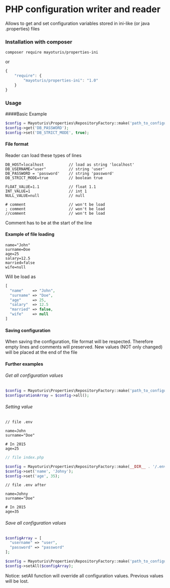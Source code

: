 # PHP configuration writer and reader
Allows to get and set configuration variables stored in ini-like (or java .properties) files

### Installation with composer
`composer require mayoturis/properties-ini`

or 
```javascript
{
    "require": {
        "mayoturis/properties-ini": "1.0"
    }
}
```
### Usage
####Basic Example
```php
$config = Mayoturis\Properties\RepositoryFactory::make('path_to_configuration_file');
$config->get('DB_PASSWORD');
$config->set('DB_STRICT_MODE', true);
```

#### File format
Reader can load these types of lines
```
DB_HOST=localhost           // load as string 'localhost'
DB_USERNAME="user"          // string 'user'
DB_PASSWORD = 'password'    // string 'password'
DB_STRICT_MODE=true         // boolean true

FLOAT_VALUE=1.1             // float 1.1
INT_VALUE=1                 // int 1
NULL_VALUE=null             // null

# comment                   // won't be load
; comment                   // won't be load
//comment                   // won't be load
```
Comment has to be at the start of the line
#### Example of file loading
```
name="John"
surname=Doe
age=25
salary=12.5
married=false
wife=null
```
Will be load as
```php
[
  "name"    => "John",
  "surname" => "Doe",
  "age"     => 25,
  "salary"  => 12.5
  "married" => false,
  "wife"    => null
]
```

#### Saving configuration
When saving the configuration, file format will be respected. Therefore empty lines and comments will preserved. New values (NOT only changed) will be placed at the end of the file

#### Further examples
###### Get all configuration values
```php
$config = Mayoturis\Properties\RepositoryFactory::make('path_to_configuration_file');
$configurationArray = $config->all();
```

###### Setting value

```
// file .env

name=John
surname="Doe"

# In 2015
age=25
```

```php
// file index.php

$config = Mayoturis\Properties\RepositoryFactory::make(__DIR__ . '/.env');
$config->set('name', 'Johny');
$config->set('age', 35);
```

```
// file .env after

name=Johny
surname="Doe"

# In 2015
age=35
```

###### Save all configuration values
```php
$configArray = [
  "username" => "user",
  "password" => "password"
];

$config = Mayoturis\Properties\RepositoryFactory::make('path_to_configuration_file');
$config->setAll($configArray);
```
Notice: setAll function will override all configuration values. Previous values will be lost.
